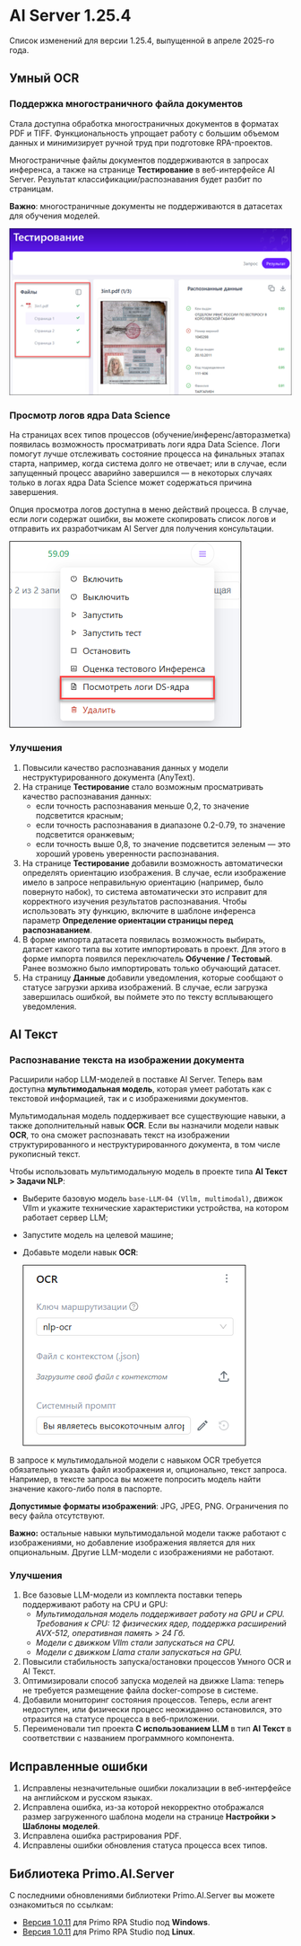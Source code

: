 # AI Server 1.25.4

Список изменений для версии 1.25.4, выпущенной в апреле 2025-го года.

## Умный OCR

### Поддержка многостраничного файла документов

Стала доступна обработка многостраничных документов в форматах PDF и TIFF. Функциональность упрощает работу с большим объемом данных и минимизирует ручной труд при подготовке RPA-проектов. 

Многостраничные файлы документов поддерживаются в запросах инференса, а также на странице **Тестирование** в веб-интерфейсе AI Server. Результат классификации/распознавания будет разбит по страницам.
  
**Важно**: многостраничные документы не поддерживаются в датасетах для обучения моделей.

![](<../../release-notes/resources/ai-server/1-25-4/testingresults-manypagespdf.png>)


### Просмотр логов ядра Data Science

На страницах всех типов процессов (обучение/инференс/авторазметка) появилась возможность просматривать логи ядра Data Science. Логи помогут лучше отслеживать состояние процесса на финальных этапах старта, например, когда система долго не отвечает; или в случае, если запущенный процесс аварийно завершился — в некоторых случаях только в логах ядра Data Science может содержаться причина завершения. 

Опция просмотра логов доступна в меню действий процесса. В случае, если логи содержат ошибки, вы можете скопировать список логов и отправить их разработчикам AI Server для получения консультации. 

![](<../../release-notes/resources/ai-server/1-25-4/processes-action-logs.png>)




### Улучшения

1. Повысили качество распознавания данных у модели неструктурированного документа (AnyText).
1. На странице **Тестирование** стало возможным просматривать качество распознавания данных:
   * если точность распознавания меньше 0,2, то значение подсветится красным;
   * если точность распознавания в диапазоне 0.2-0.79, то значение подсветится оранжевым;
   * если точность выше 0,8, то значение подсветится зеленым — это хороший уровень уверенности распознавания.
1. На странице **Тестирование** добавили возможность автоматически определять ориентацию изображения. В случае, если изображение имело в запросе неправильную ориентацию (например, было повернуто набок), то система автоматически это исправит для корректного изучения результатов распознавания. Чтобы использовать эту функцию, включите в шаблоне инференса параметр **Определение ориентации страницы перед распознаванием**. 
1. В форме импорта датасета появилась возможность выбирать, датасет какого типа вы хотите импортировать в проект. Для этого в форме импорта появился переключатель **Обучение / Тестовый**. Ранее возможно было импортировать только обучающий датасет.
1. На страницу **Данные** добавили уведомления, которые сообщают о статусе загрузки архива изображений. В случае, если загрузка завершилась ошибкой, вы поймете это по тексту всплывающего уведомления.


## AI Текст

### Распознавание текста на изображении документа

Расширили набор LLM-моделей в поставке AI Server. Теперь вам доступна **мультимодальная модель**, которая умеет работать как с текстовой информацией, так и с изображениями документов. 

Мультимодальная модель поддерживает все существующие навыки, а также дополнительный навык **OCR**. Если вы назначили модели навык **OCR**, то она сможет распознавать текст на изображении структурированного и неструктурированного документа, в том числе рукописный текст. 

Чтобы использовать мультимодальную модель в проекте типа **AI Текст > Задачи NLP**:
* Выберите базовую модель `base-LLM-04 (Vllm, multimodal)`, движок Vllm и укажите технические характеристики устройства, на котором работает сервер LLM;
* Запустите модель на целевой машине;
* Добавьте модели навык **OCR**:

  ![](<../../release-notes/resources/ai-server/1-25-4/ocr-skill.png>)

В запросе к мультимодальной модели с навыком OCR требуется обязательно указать файл изображения и, опционально, текст запроса. Например, в тексте запроса вы можете попросить модель найти значение какого-либо поля в паспорте.

**Допустимые форматы изображений**: JPG, JPEG, PNG. Ограничения по весу файла отсутствуют.

**Важно:** остальные навыки мультимодальной модели также работают с изображениями, но добавление изображения является для них опциональным. Другие LLM-модели с изображениями не работают.
  

### Улучшения

1. Все базовые LLM-модели из комплекта поставки теперь поддерживают работу на CPU и GPU:
   * *Мультимодальная модель поддерживает работу на GPU и CPU. Требования к CPU: 12 физических ядер, поддержка расширений AVX-512, оперативная память > 24 Гб.*
   * *Модели с движком Vllm стали запускаться на CPU.*
   * *Модели с движком Llama стали запускаться на GPU.*
1. Повысили стабильность запуска/остановки процессов Умного OCR и AI Текст.
1. Оптимизировали способ запуска моделей на движке Llama: теперь не требуется размещение файла docker-compose в системе.
1. Добавили мониторинг состояния процессов. Теперь, если агент недоступен, или физически процесс неожиданно остановился, это отразится на статусе процесса в веб-приложении.
1. Переименовали тип проекта **С использованием LLM** в тип **AI Текст** в соответствии с названием программного компонента.


## Исправленные ошибки 

1. Исправлены незначительные ошибки локализации в веб-интерфейсе на английском и русском языках. 
1. Исправлена ошибка, из-за которой некорректно отображался размер загруженного шаблона модели на странице **Настройки > Шаблоны моделей**.
1. Исправлена ошибка растрирования PDF.
1. Исправлены ошибки обновления статуса процесса всех типов.


## Библиотека Primo.AI.Server

С последними обновлениями библиотеки Primo.AI.Server вы можете ознакомиться по ссылкам:
* [Версия 1.0.11](https://docs.primo-rpa.ru/primo-rpa/release-notes/packages/windows/primo-ai-server/1.0.11) для Primo RPA Studio под **Windows**. 
* [Версия 1.0.11](https://docs.primo-rpa.ru/primo-rpa/release-notes/packages/linux/primo-ai-server/1-0-11) для Primo RPA Studio под **Linux**.
